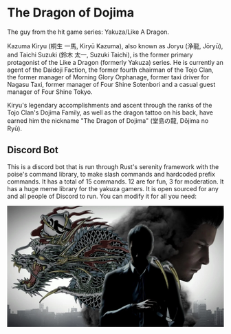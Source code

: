 # The Dragon of Dojima

The guy from the hit game series: Yakuza/Like A Dragon.

Kazuma Kiryu (桐生 一馬, Kiryū Kazuma), also known as Joryu (浄龍, Jōryū), and Taichi Suzuki (鈴木 太一, Suzuki Taichi), is the former primary protagonist of the Like a Dragon (formerly Yakuza) series. He is currently an agent of the Daidoji Faction, the former fourth chairman of the Tojo Clan, the former manager of Morning Glory Orphanage, former taxi driver for Nagasu Taxi, former manager of Four Shine Sotenbori and a casual guest manager of Four Shine Tokyo.

Kiryu's legendary accomplishments and ascent through the ranks of the Tojo Clan's Dojima Family, as well as the dragon tattoo on his back, have earned him the nickname "The Dragon of Dojima" (堂島の龍, Dōjima no Ryū). 

## Discord Bot

This is a discord bot that is run through Rust's serenity framework with the poise's command library, to make slash commands and hardcoded prefix commands. It has a total of 15 commands. 12 are for fun, 3 for moderation. It has a huge meme library for the yakuza gamers. It is open sourced for any and all people of Discord to run. You can modify it for all you need:

<img src="./wall.jpg">
